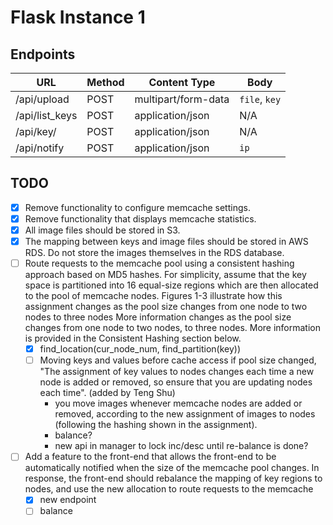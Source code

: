# Flask Instance 1

## Endpoints

URL               | Method  | Content Type        | Body      
------------------|---------|---------------------|-------------
/api/upload       | POST    | multipart/form-data | `file`, `key` 
/api/list_keys    | POST    | application/json    | N/A
/api/key/<key>    | POST    | application/json    | N/A
/api/notify       | POST    | application/json    | `ip`

## TODO
- [x] Remove functionality to configure memcache settings.
- [x] Remove functionality that displays memcache statistics.
- [x] All image files should be stored in S3.
- [x] The mapping between keys and image files should be stored in AWS RDS. Do not store the images themselves in the RDS database.
- [ ] Route requests to the memcache pool using a consistent hashing approach based on MD5 hashes. For simplicity, assume that the key space is partitioned into 16 equal-size regions which are then allocated to the pool of memcache nodes. Figures 1-3 illustrate how this assignment changes as the pool size changes from one node to two nodes to three nodes More information changes as the pool size changes from one node to two nodes, to three nodes. More information is provided in the Consistent Hashing section below.
  - [x] find_location(cur_node_num, find_partition(key))
  - [ ] Moving keys and values before cache access if pool size changed, "The assignment of key values to nodes changes each time a new node is added or removed, so ensure that you are updating nodes each time". (added by Teng Shu)
    - you move images whenever memcache nodes are added or removed, according to the new assignment of images to nodes (following the hashing shown in the assignment).
    - balance?
    - new api in manager to lock inc/desc until re-balance is done?
- [ ] Add a feature to the front-end that allows the front-end to be automatically notified when the size of the memcache pool changes. In response, the front-end should rebalance the mapping of key regions to nodes, and use the new allocation to route requests to the memcache
  - [x] new endpoint
  - [ ] balance
